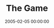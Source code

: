 ---
layout: series
series: "The Game"
permalink: "/the-game/"
title: "The Game"
date: 2005-02-05 00:00:00
endDate: 2005-02-20 00:00:00
description: "Some have called it the game of life. OK, well go with that. So whats the object? Are there any rules? How do we keep score? Is this a team sport or more full contact dodge-ball? Join us in February as we explore these and other important questions like Will Greg wear those little white ref pants again this year at the Super Bowl service?"
src: "http://s3.amazonaws.com/crossroads-media/images/legacy/content/bigscreen.game.jpg"
---